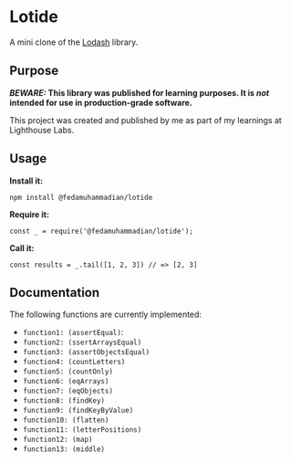 # Lotide

A mini clone of the [Lodash](https://lodash.com) library.

## Purpose

**_BEWARE:_ This library was published for learning purposes. It is _not_ intended for use in production-grade software.**

This project was created and published by me as part of my learnings at Lighthouse Labs. 

## Usage

**Install it:**

`npm install @fedamuhammadian/lotide`

**Require it:**

`const _ = require('@fedamuhammadian/lotide');`

**Call it:**

`const results = _.tail([1, 2, 3]) // => [2, 3]`

## Documentation

The following functions are currently implemented:

* `function1: (assertEqual)`: 
* `function2: (ssertArraysEqual)`
* `function3: (assertObjectsEqual)`
* `function4: (countLetters)`
* `function5: (countOnly)`
* `function6: (eqArrays)`
* `function7: (eqObjects)`
* `function8: (findKey)`
* `function9: (findKeyByValue)`
* `function10: (flatten)`
* `function11: (letterPositions)`
* `function12: (map)`
* `function13: (middle)`

